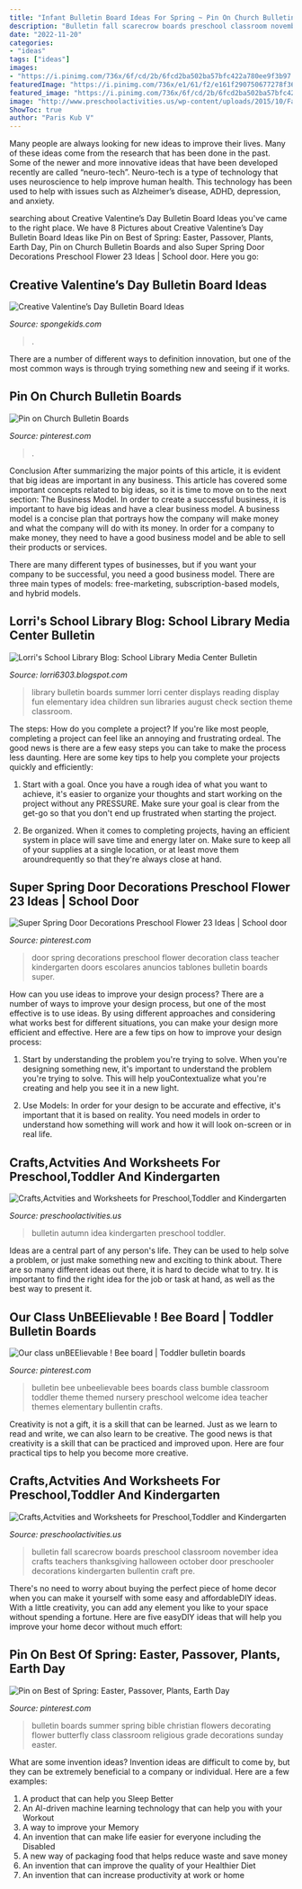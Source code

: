 ```yaml
---
title: "Infant Bulletin Board Ideas For Spring ~ Pin On Church Bulletin Boards"
description: "Bulletin fall scarecrow boards preschool classroom november idea crafts teachers thanksgiving halloween october door preschooler decorations kindergarten bullentin craft pre"
date: "2022-11-20"
categories:
- "ideas"
tags: ["ideas"]
images:
- "https://i.pinimg.com/736x/6f/cd/2b/6fcd2ba502ba57bfc422a780ee9f3b97.jpg"
featuredImage: "https://i.pinimg.com/736x/e1/61/f2/e161f290750677278f36d60e626dbe35--bee-bulletin-boards-bumble-bees.jpg"
featured_image: "https://i.pinimg.com/736x/6f/cd/2b/6fcd2ba502ba57bfc422a780ee9f3b97.jpg"
image: "http://www.preschoolactivities.us/wp-content/uploads/2015/10/Fall-Bulletin-Board.jpg"
ShowToc: true
author: "Paris Kub V"
---
```



Many people are always looking for new ideas to improve their lives. Many of these ideas come from the research that has been done in the past. Some of the newer and more innovative ideas that have been developed recently are called “neuro-tech”. Neuro-tech is a type of technology that uses neuroscience to help improve human health. This technology has been used to help with issues such as Alzheimer’s disease, ADHD, depression, and anxiety.

	

		
searching about Creative Valentine’s Day Bulletin Board Ideas you've came to the right place. We have 8 Pictures about Creative Valentine’s Day Bulletin Board Ideas like Pin on Best of Spring: Easter, Passover, Plants, Earth Day, Pin on Church Bulletin Boards and also Super Spring Door Decorations Preschool Flower 23 Ideas | School door. Here you go:
		
    
## Creative Valentine’s Day Bulletin Board Ideas

<img loading=lazy src="https://spongekids.com/wp-content/uploads/2015/09/1-valentines-day-bulletin-board.jpg" onerror="this.onerror=null;this.src='https://tse2.mm.bing.net/th?id=OIP.U8XCx14UHyA1xnjhkQGPMgHaOR&amp;pid=15.1';" alt="Creative Valentine’s Day Bulletin Board Ideas">

_Source: spongekids.com_

>. 

	

There are a number of different ways to definition innovation, but one of the most common ways is through trying something new and seeing if it works.

    
## Pin On Church Bulletin Boards

<img loading=lazy src="https://i.pinimg.com/736x/6f/cd/2b/6fcd2ba502ba57bfc422a780ee9f3b97.jpg" onerror="this.onerror=null;this.src='https://tse4.mm.bing.net/th?id=OIP.Ha0f7P1nHke65NwkSBR7dAHaFj&amp;pid=15.1';" alt="Pin on Church Bulletin Boards">

_Source: pinterest.com_

>. 

	

Conclusion
After summarizing the major points of this article, it is evident that big ideas are important in any business. This article has covered some important concepts related to big ideas, so it is time to move on to the next section: The Business Model.
In order to create a successful business, it is important to have big ideas and have a clear business model. A business model is a concise plan that portrays how the company will make money and what the company will do with its money. In order for a company to make money, they need to have a good business model and be able to sell their products or services. 

There are many different types of businesses, but if you want your company to be successful, you need a good business model. There are three main types of models: free-marketing, subscription-based models, and hybrid models.

    
## Lorri&#039;s School Library Blog: School Library Media Center Bulletin

<img loading=lazy src="http://3.bp.blogspot.com/-FcT0zU-CkBE/UbCwwLM-TWI/AAAAAAAAALQ/BxpxqLv5bHA/s1600/AllPicutresFrom+Camera4-2013+001+(321).JPG" onerror="this.onerror=null;this.src='https://tse2.mm.bing.net/th?id=OIP.sGeLeXnCBDNNkeZn_-bhxQHaJ4&amp;pid=15.1';" alt="Lorri&#039;s School Library Blog: School Library Media Center Bulletin">

_Source: lorri6303.blogspot.com_

>library bulletin boards summer lorri center displays reading display fun elementary idea children sun libraries august check section theme classroom. 

	

The steps: How do you complete a project?
If you're like most people, completing a project can feel like an annoying and frustrating ordeal. The good news is there are a few easy steps you can take to make the process less daunting. Here are some key tips to help you complete your projects quickly and efficiently:
1. Start with a goal. Once you have a rough idea of what you want to achieve, it's easier to organize your thoughts and start working on the project without any PRESSURE. Make sure your goal is clear from the get-go so that you don't end up frustrated when starting the project.

2. Be organized. When it comes to completing projects, having an efficient system in place will save time and energy later on. Make sure to keep all of your supplies at a single location, or at least move them aroundrequently so that they're always close at hand.

    
## Super Spring Door Decorations Preschool Flower 23 Ideas | School Door

<img loading=lazy src="https://i.pinimg.com/736x/06/d2/1a/06d21af7b1c5d685a15b430c285abced.jpg" onerror="this.onerror=null;this.src='https://tse2.mm.bing.net/th?id=OIP.yQp1Do1g5u4OyF3I3Ic2TgAAAA&amp;pid=15.1';" alt="Super Spring Door Decorations Preschool Flower 23 Ideas | School door">

_Source: pinterest.com_

>door spring decorations preschool flower decoration class teacher kindergarten doors escolares anuncios tablones bulletin boards super. 

	

How can you use ideas to improve your design process?
There are a number of ways to improve your design process, but one of the most effective is to use ideas. By using different approaches and considering what works best for different situations, you can make your design more efficient and effective. Here are a few tips on how to improve your design process:
1. Start by understanding the problem you're trying to solve. When you're designing something new, it's important to understand the problem you're trying to solve. This will help youContextualize what you're creating and help you see it in a new light.

2. Use Models: In order for your design to be accurate and effective, it's important that it is based on reality. You need models in order to understand how something will work and how it will look on-screen or in real life.

    
## Crafts,Actvities And Worksheets For Preschool,Toddler And Kindergarten

<img loading=lazy src="http://www.preschoolactivities.us/wp-content/uploads/2015/08/autumn-bulletin-board-idea-3.jpg" onerror="this.onerror=null;this.src='https://tse1.mm.bing.net/th?id=OIP.87xjAK9we557JJndRkoO4gHaEL&amp;pid=15.1';" alt="Crafts,Actvities and Worksheets for Preschool,Toddler and Kindergarten">

_Source: preschoolactivities.us_

>bulletin autumn idea kindergarten preschool toddler. 

	

Ideas are a central part of any person's life. They can be used to help solve a problem, or just make something new and exciting to think about. There are so many different ideas out there, it is hard to decide what to try. It is important to find the right idea for the job or task at hand, as well as the best way to present it.

    
## Our Class UnBEElievable ! Bee Board | Toddler Bulletin Boards

<img loading=lazy src="https://i.pinimg.com/736x/e1/61/f2/e161f290750677278f36d60e626dbe35--bee-bulletin-boards-bumble-bees.jpg" onerror="this.onerror=null;this.src='https://tse4.mm.bing.net/th?id=OIP.RrjBVFgdHpcdg7EWZFoWiQHaJ6&amp;pid=15.1';" alt="Our class unBEElievable ! Bee board | Toddler bulletin boards">

_Source: pinterest.com_

>bulletin bee unbeelievable bees boards class bumble classroom toddler theme themed nursery preschool welcome idea teacher themes elementary bullentin crafts. 

	

Creativity is not a gift, it is a skill that can be learned. Just as we learn to read and write, we can also learn to be creative. The good news is that creativity is a skill that can be practiced and improved upon. Here are four practical tips to help you become more creative.

    
## Crafts,Actvities And Worksheets For Preschool,Toddler And Kindergarten

<img loading=lazy src="http://www.preschoolactivities.us/wp-content/uploads/2015/10/Fall-Bulletin-Board.jpg" onerror="this.onerror=null;this.src='https://tse2.mm.bing.net/th?id=OIP.HB97DKZUsqyTypFTG4yMegHaLG&amp;pid=15.1';" alt="Crafts,Actvities and Worksheets for Preschool,Toddler and Kindergarten">

_Source: preschoolactivities.us_

>bulletin fall scarecrow boards preschool classroom november idea crafts teachers thanksgiving halloween october door preschooler decorations kindergarten bullentin craft pre. 

	

There's no need to worry about buying the perfect piece of home decor when you can make it yourself with some easy and affordableDIY ideas. With a little creativity, you can add any element you like to your space without spending a fortune. Here are five easyDIY ideas that will help you improve your home decor without much effort: 

    
## Pin On Best Of Spring: Easter, Passover, Plants, Earth Day

<img loading=lazy src="https://i.pinimg.com/736x/e7/80/98/e7809876c849358befb0341a7509df06.jpg" onerror="this.onerror=null;this.src='https://tse2.mm.bing.net/th?id=OIP.tdwCzRXq8LZUuTMQfPuZyAHaJ3&amp;pid=15.1';" alt="Pin on Best of Spring: Easter, Passover, Plants, Earth Day">

_Source: pinterest.com_

>bulletin boards summer spring bible christian flowers decorating flower butterfly class classroom religious grade decorations sunday easter. 

	

What are some invention ideas?
Invention ideas are difficult to come by, but they can be extremely beneficial to a company or individual. Here are a few examples:
1. A product that can help you Sleep Better 
2. An AI-driven machine learning technology that can help you with your Workout 
3. A way to improve your Memory 
4. An invention that can make life easier for everyone including the Disabled 
5. A new way of packaging food that helps reduce waste and save money 
6. An invention that can improve the quality of your Healthier Diet 
7. An invention that can increase productivity at work or home 
